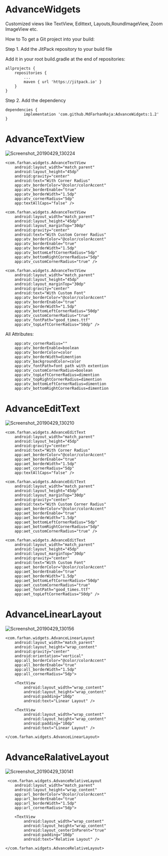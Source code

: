 # AdvanceWidgets
Customized views like TextView, Edittext, Layouts,RoundImageView, Zoom ImageView etc.

How to
To get a Git project into your build:

Step 1. Add the JitPack repository to your build file

Add it in your root build.gradle at the end of repositories:

	allprojects {
		repositories {
			...
			maven { url 'https://jitpack.io' }
		}
	}
  
Step 2. Add the dependency

	dependencies {
	        implementation 'com.github.MdFarhanRaja:AdvanceWidgets:1.2'
	}
  



# AdvanceTextView

![Screenshot_20190429_130224](https://user-images.githubusercontent.com/18304656/56882714-0c875800-6a82-11e9-8f67-4b6037a17570.jpg)

    <com.farhan.widgets.AdvanceTextView
        android:layout_width="match_parent"
        android:layout_height="45dp"
        android:gravity="center"
        android:text="With Corner Radius"
        app:atv_borderColor="@color/colorAccent"
        app:atv_borderEnable="true"
        app:atv_borderWidth="1.5dp"
        app:atv_cornerRadius="5dp"
        app:textAllCaps="false" />

    <com.farhan.widgets.AdvanceTextView
        android:layout_width="match_parent"
        android:layout_height="45dp"
        android:layout_marginTop="30dp"
        android:gravity="center"
        android:text="With Custom Corner Radius"
        app:atv_borderColor="@color/colorAccent"
        app:atv_borderEnable="true"
        app:atv_borderWidth="1.5dp"
        app:atv_bottomLeftCornerRadius="5dp"
        app:atv_bottomRightCornerRadius="5dp"
        app:atv_customCornerRadius="true" />

    <com.farhan.widgets.AdvanceTextView
        android:layout_width="match_parent"
        android:layout_height="45dp"
        android:layout_marginTop="30dp"
        android:gravity="center"
        android:text="With Custom Font"
        app:atv_borderColor="@color/colorAccent"
        app:atv_borderEnable="true"
        app:atv_borderWidth="1.5dp"
        app:atv_bottomLeftCornerRadius="50dp"
        app:atv_customCornerRadius="true"
        app:atv_fontPath="good_times.ttf"
        app:atv_topLeftCornerRadius="50dp" />
	
All Attributes:

        app:atv_cornerRadius=""
        app:atv_borderEnable=boolean
        app:atv_borderColor=color
        app:atv_borderWidth=dimention
        app:atv_backgroundColor=color
        app:atv_fontPath=font path with extention
        app:atv_customCornerRadius=boolean
        app:atv_topLeftCornerRadius=dimention
        app:atv_topRightCornerRadius=dimention
        app:atv_bottomLeftCornerRadius=dimention
        app:atv_bottomRightCornerRadius=dimention


# AdvanceEditText

![Screenshot_20190429_130210](https://user-images.githubusercontent.com/18304656/56882851-80296500-6a82-11e9-9cf2-0ccf8a23120a.jpg)


    <com.farhan.widgets.AdvanceEditText
        android:layout_width="match_parent"
        android:layout_height="45dp"
        android:gravity="center"
        android:text="With Corner Radius"
        app:aet_borderColor="@color/colorAccent"
        app:aet_borderEnable="true"
        app:aet_borderWidth="1.5dp"
        app:aet_cornerRadius="5dp"
        app:textAllCaps="false" />

    <com.farhan.widgets.AdvanceEditText
        android:layout_width="match_parent"
        android:layout_height="45dp"
        android:layout_marginTop="30dp"
        android:gravity="center"
        android:text="With Custom Corner Radius"
        app:aet_borderColor="@color/colorAccent"
        app:aet_borderEnable="true"
        app:aet_borderWidth="1.5dp"
        app:aet_bottomLeftCornerRadius="5dp"
        app:aet_bottomRightCornerRadius="5dp"
        app:aet_customCornerRadius="true" />

    <com.farhan.widgets.AdvanceEditText
        android:layout_width="match_parent"
        android:layout_height="45dp"
        android:layout_marginTop="30dp"
        android:gravity="center"
        android:text="With Custom Font"
        app:aet_borderColor="@color/colorAccent"
        app:aet_borderEnable="true"
        app:aet_borderWidth="1.5dp"
        app:aet_bottomLeftCornerRadius="50dp"
        app:aet_customCornerRadius="true"
        app:aet_fontPath="good_times.ttf"
        app:aet_topLeftCornerRadius="50dp" />

# AdvanceLinearLayout

![Screenshot_20190429_130156](https://user-images.githubusercontent.com/18304656/56882849-7f90ce80-6a82-11e9-9628-f37686d7ca08.jpg)

    <com.farhan.widgets.AdvanceLinearLayout
        android:layout_width="match_parent"
        android:layout_height="wrap_content"
        android:gravity="center"
        android:orientation="vertical"
        app:all_borderColor="@color/colorAccent"
        app:all_borderEnable="true"
        app:all_borderWidth="1.5dp"
        app:all_cornerRadius="5dp">

        <TextView
            android:layout_width="wrap_content"
            android:layout_height="wrap_content"
            android:padding="10dp"
            android:text="Linear Layout" />

        <TextView
            android:layout_width="wrap_content"
            android:layout_height="wrap_content"
            android:padding="10dp"
            android:text="Linear Layout" />

    </com.farhan.widgets.AdvanceLinearLayout>

# AdvanceRalativeLayout

![Screenshot_20190429_130141](https://user-images.githubusercontent.com/18304656/56882852-80296500-6a82-11e9-8757-e6dcae2b4221.jpg)

     <com.farhan.widgets.AdvanceRelativeLayout
        android:layout_width="match_parent"
        android:layout_height="wrap_content"
        app:arl_borderColor="@color/colorAccent"
        app:arl_borderEnable="true"
        app:arl_borderWidth="1.5dp"
        app:arl_cornerRadius="5dp">

        <TextView
            android:layout_width="wrap_content"
            android:layout_height="wrap_content"
            android:layout_centerInParent="true"
            android:padding="10dp"
            android:text="Relative Layout" />

    </com.farhan.widgets.AdvanceRelativeLayout>
